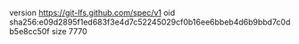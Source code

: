 version https://git-lfs.github.com/spec/v1
oid sha256:e09d2895f1ed683f3e4d7c52245029cf0b16ee6bbeb4d6b9bbd7c0db5e8cc50f
size 7770

